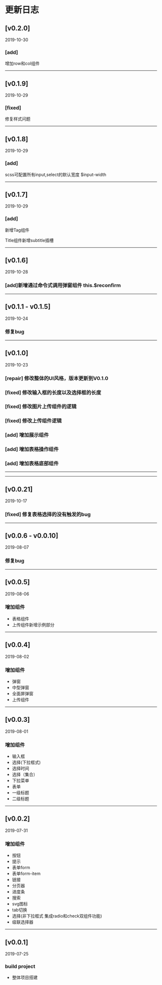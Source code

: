 # 更新日志

<!-- {.md} -->
## [v0.2.0]

<!-- {.md} -->

2019-10-30

<!-- {.md} -->

### [add]
增加row和col组件
 
<!-- {.md} -->

---

<!-- {.md} -->
## [v0.1.9]

<!-- {.md} -->

2019-10-29

<!-- {.md} -->

### [fixed]
修复样式问题
 
<!-- {.md} -->

---

<!-- {.md} -->
## [v0.1.8]

<!-- {.md} -->

2019-10-29

<!-- {.md} -->

### [add]
scss可配置所有input,select的默认宽度 $input-width
 
<!-- {.md} -->

---

<!-- {.md} -->
## [v0.1.7]

<!-- {.md} -->

2019-10-29

<!-- {.md} -->

### [add]

新增Tag组件

Title组件新增subtitle插槽
 
<!-- {.md} -->

---

<!-- {.md} -->
## [v0.1.6]

<!-- {.md} -->

2019-10-28

<!-- {.md} -->

### [add]新增通过命令式调用弹窗组件 this.$reconfirm
 
<!-- {.md} -->

---

<!-- {.md} -->
## [v0.1.1 - v0.1.5]

<!-- {.md} -->

2019-10-24

<!-- {.md} -->

### 修复bug

<!-- {.md} -->

---

<!-- {.md} -->
## [v0.1.0]

<!-- {.md} -->

2019-10-23

<!-- {.md} -->

### [repair] 修改整体的UI风格，版本更新到V0.1.0
### [fixed] 修改输入框的长度以及选择框的长度
### [fixed] 修改图片上传组件的逻辑
### [fixed] 修改上传组件逻辑
### [add] 增加展示组件
### [add] 增加表格操作组件
### [add] 增加表格底部组件

<!-- {.md} -->

---
<!-- {.md} -->

---

<!-- {.md} -->
## [v0.0.21]

<!-- {.md} -->

2019-10-17

<!-- {.md} -->

### [fixed] 修复表格选择的没有触发的bug

<!-- {.md} -->

---

<!-- {.md} -->
## [v0.0.6 - v0.0.10]

<!-- {.md} -->

2019-08-07

<!-- {.md} -->

### 修复bug

<!-- {.md} -->

---

<!-- {.md} -->
## [v0.0.5]

<!-- {.md} -->

2019-08-06

<!-- {.md} -->

### 增加组件

<!-- {.md} -->

- 表格组件
- 上传组件新增示例部分

<!-- {.md} -->

<!-- {.md} -->

---

<!-- {.md} -->
## [v0.0.4]

<!-- {.md} -->

2019-08-02

<!-- {.md} -->

### 增加组件

<!-- {.md} -->

- 弹窗
- 中型弹窗
- 全面屏弹窗
- 上传组件

<!-- {.md} -->

<!-- {.md} -->

---

<!-- {.md} -->
## [v0.0.3]

<!-- {.md} -->

2019-08-01

<!-- {.md} -->

### 增加组件

<!-- {.md} -->

- 输入框
- 选择(下拉框式) 
- 选择时间
- 选择（集合）
- 下拉菜单
- 表单
- 一级标题
- 二级标题

<!-- {.md} -->

---

<!-- {.md} -->
<!-- {.md} -->
## [v0.0.2]

<!-- {.md} -->

2019-07-31

<!-- {.md} -->

### 增加组件

<!-- {.md} -->

- 按钮
- 提示
- 表单form
- 表单form-item
- 链接
- 分页器
- 进度条
- 搜索
- svg图标
- tab切换
- 选择(非下拉框式 集成radio和check双组件功能) 
- 级联选择器

<!-- {.md} -->

---

<!-- {.md} -->

## [v0.0.1]

<!-- {.md} -->

2019-07-25

<!-- {.md} -->

### build project

<!-- {.md} -->

- 整体项目搭建

<!-- {.md} -->